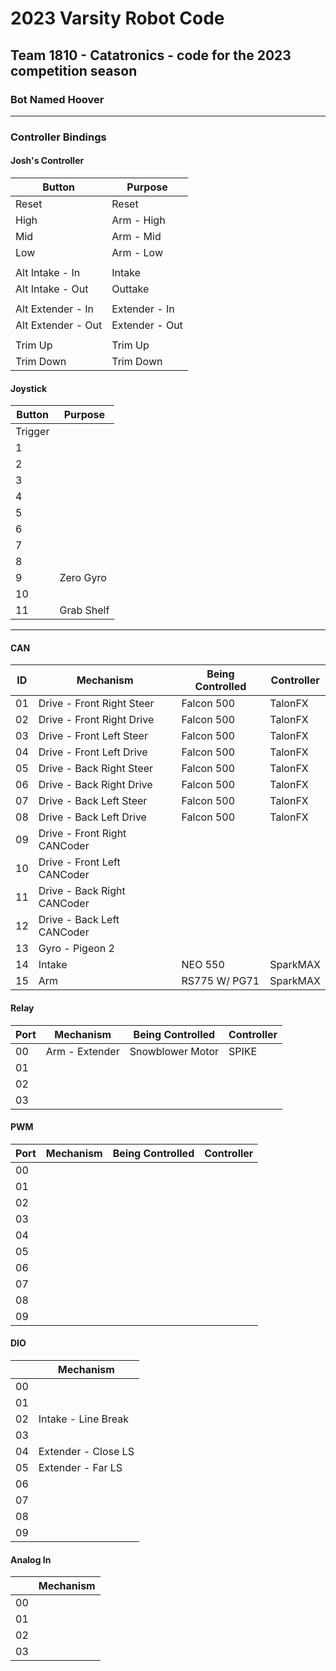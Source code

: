 # 2023 Varsity Robot Code

## Team 1810 - Catatronics - code for the 2023 competition season

### Bot Named Hoover

---
### Controller Bindings

#### Josh's Controller

| Button             | Purpose           |
| -----              | -----             |
| Reset              | Reset             |
| High               | Arm - High        |
| Mid                | Arm - Mid         |
| Low                | Arm - Low         |
| | |
| Alt Intake - In    | Intake            |
| Alt Intake - Out   | Outtake           |
| | |
| Alt Extender - In  | Extender - In     |
| Alt Extender - Out | Extender - Out    |
| | |
| Trim Up            | Trim Up           |
| Trim Down          | Trim Down         |


#### Joystick

| Button         | Purpose    |
| -----          | -----      |
| Trigger        |            |
| 1              |            |
| 2              |            |
| 3              |            |
| 4              |            |
| 5              |            |
| 6              |            |
| 7              |            |
| 8              |            |
| 9              | Zero Gyro  |
| 10             |            |
| 11             | Grab Shelf |

---

#### CAN

| ID     | Mechanism                    | Being Controlled   | Controller |
| -----  | -----                        | -----              | -----      |
| 01     | Drive - Front Right Steer    | Falcon 500         | TalonFX    |
| 02     | Drive - Front Right Drive    | Falcon 500         | TalonFX    |
| 03     | Drive - Front Left Steer     | Falcon 500         | TalonFX    |
| 04     | Drive - Front Left Drive     | Falcon 500         | TalonFX    |
| 05     | Drive - Back Right Steer     | Falcon 500         | TalonFX    |
| 06     | Drive - Back Right Drive     | Falcon 500         | TalonFX    |
| 07     | Drive - Back Left Steer      | Falcon 500         | TalonFX    |
| 08     | Drive - Back Left Drive      | Falcon 500         | TalonFX    |
| 09     | Drive - Front Right CANCoder |                    |            |
| 10     | Drive - Front Left CANCoder  |                    |            |
| 11     | Drive - Back Right CANCoder  |                    |            |
| 12     | Drive - Back Left CANCoder   |                    |            |
| 13     | Gyro - Pigeon 2              |                    |            |
| 14     | Intake                       | NEO 550            | SparkMAX   |
| 15     | Arm                          | RS775 W/ PG71      | SparkMAX   |

#### Relay

| Port |  Mechanism            | Being Controlled   | Controller  |
| -----| -----                 | -----              | -----       |
| 00   | Arm - Extender        | Snowblower Motor   | SPIKE       |
| 01   |                       |                    |             |
| 02   |                       |                    |             |
| 03   |                       |                    |             |

#### PWM

| Port  | Mechanism | Being Controlled | Controller |
| ----- | -----     | -----            | -----      |
| 00    |           |                  |            |
| 01    |           |                  |            |
| 02    |           |                  |            |
| 03    |           |                  |            |
| 04    |           |                  |            |
| 05    |           |                  |            |
| 06    |           |                  |            |
| 07    |           |                  |            |
| 08    |           |                  |            |
| 09    |           |                  |            |

#### DIO

|       | Mechanism           |
| ----- | -----               |
| 00    |                     |
| 01    |                     |
| 02    | Intake - Line Break |
| 03    |                     |
| 04    | Extender - Close LS |
| 05    | Extender - Far LS   |
| 06    |                     |
| 07    |                     |
| 08    |                     |
| 09    |                     |

#### Analog In

|           | Mechanism |
| -----     | -----     |
| 00        |           |
| 01        |           |
| 02        |           |
| 03        |           |
